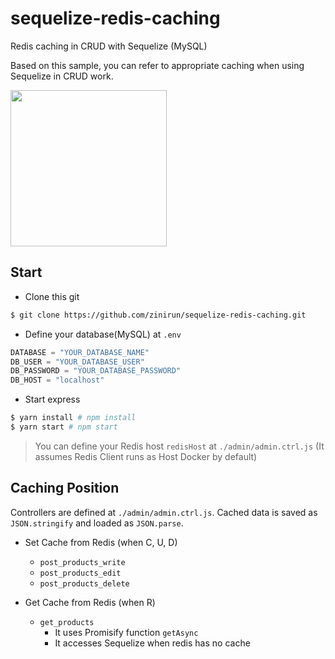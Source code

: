 # sequelize-redis-caching
 Redis caching in CRUD with Sequelize (MySQL)

 Based on this sample, you can refer to appropriate caching when using Sequelize in CRUD work.

 <img src="https://upload.wikimedia.org/wikipedia/en/thumb/6/6b/Redis_Logo.svg/1200px-Redis_Logo.svg.png" width="250px" />

## Start
- Clone this git
```bash
$ git clone https://github.com/zinirun/sequelize-redis-caching.git
```
- Define your database(MySQL) at `.env`
```js
DATABASE = "YOUR_DATABASE_NAME"
DB_USER = "YOUR_DATABASE_USER"
DB_PASSWORD = "YOUR_DATABASE_PASSWORD"
DB_HOST = "localhost"
```
- Start express
```bash
$ yarn install # npm install
$ yarn start # npm start
```

> You can define your Redis host `redisHost` at `./admin/admin.ctrl.js` (It assumes Redis Client runs as Host Docker by default)

## Caching Position
Controllers are defined at `./admin/admin.ctrl.js`. Cached data is saved as `JSON.stringify` and loaded as `JSON.parse`.

- Set Cache from Redis (when C, U, D)
  - `post_products_write`
  - `post_products_edit`
  - `post_products_delete`

- Get Cache from Redis (when R)
  - `get_products`
    - It uses Promisify function `getAsync`
    - It accesses Sequelize when redis has no cache